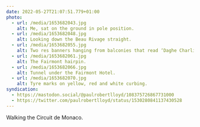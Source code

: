 ```yaml
---
date: 2022-05-27T21:07:51.779+01:00
photo:
  - url: /media/1653682043.jpg
    alt: Me, sat on the ground in pole position.
  - url: /media/1653682048.jpg
    alt: Looking down the Beau Rivage straight.
  - url: /media/1653682055.jpg
    alt: Two res banners hanging from balconies that read ‘Daghe Charlie. Charles L’Eclair’
  - url: /media/1653682061.jpg
    alt: The Fairmont hairpin.
  - url: /media/1653682066.jpg
    alt: Tunnel under the Fairmont Hotel.
  - url: /media/1653682070.jpg
    alt: Tyre marks on yellow, red and white curbing.
syndication:
  - https://mastodon.social/@paulrobertlloyd/108375726867731000
  - https://twitter.com/paulrobertlloyd/status/1530280841137430528
---
```

Walking the Circuit de Monaco.
